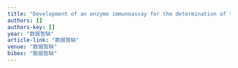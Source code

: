 ```yaml
---
title: "Development of an enzyme immunoassay for the determination of the cowpea trypsin inhibitor (CpTI) in transgenic crop"
authors: []
authors-key: []
year: "数据暂缺"
article-link: "数据暂缺"
venue: "数据暂缺"
bibex: "数据暂缺"
---
```

